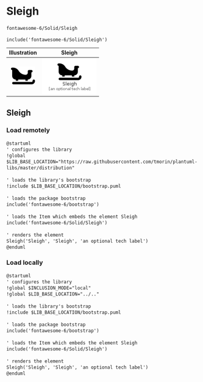 # Sleigh


```text
fontawesome-6/Solid/Sleigh
```

```text
include('fontawesome-6/Solid/Sleigh')
```



| Illustration | Sleigh |
| :---: | :---: |
| ![illustration for Illustration](../../fontawesome-6/Solid/Sleigh.png) | ![illustration for Sleigh](../../fontawesome-6/Solid/Sleigh.Local.png) |




## Sleigh

### Load remotely
```plantuml
@startuml
' configures the library
!global $LIB_BASE_LOCATION="https://raw.githubusercontent.com/tmorin/plantuml-libs/master/distribution"

' loads the library's bootstrap
!include $LIB_BASE_LOCATION/bootstrap.puml

' loads the package bootstrap
include('fontawesome-6/bootstrap')

' loads the Item which embeds the element Sleigh
include('fontawesome-6/Solid/Sleigh')

' renders the element
Sleigh('Sleigh', 'Sleigh', 'an optional tech label')
@enduml
```

### Load locally
```plantuml
@startuml
' configures the library
!global $INCLUSION_MODE="local"
!global $LIB_BASE_LOCATION="../.."

' loads the library's bootstrap
!include $LIB_BASE_LOCATION/bootstrap.puml

' loads the package bootstrap
include('fontawesome-6/bootstrap')

' loads the Item which embeds the element Sleigh
include('fontawesome-6/Solid/Sleigh')

' renders the element
Sleigh('Sleigh', 'Sleigh', 'an optional tech label')
@enduml
```

